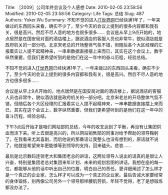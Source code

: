﻿Title: ［2009］公司年终会议及个人感想
Date: 2010-02-05 23:58:56
Modified: 2010-02-05 23:58:56
Category: Life
Tags: 总结
Slug: 487
Authors: Yoker.Wu
Summary: 
    不知不觉的进入[IT世界网](http://www.it.com.cn/)已经快满1年了，一年来做过的东西回头来看，确实不少了，至少今天的会议上提到的很多内容都和我有关，很是高兴。然后不尽人意的地方也很多很多……
    会议是从早上9点开始的，地点居然是在国安局对面的酒店楼上，据说酒店的客服人员也非常牛，貌似酒店就是政府机关的一部分吧。北京宋老总的开场整体气氛不错，但随后各个大区经理的汇报着实让人提不起精神来，一串串数据直接摆上来而已，其实在这个会议上，数字纵然重要，但我们更希望听到的是他们在这一年中的奋斗历程，经验总结。


不知不觉的进入[IT世界网](http://www.it.com.cn/)已经快满1年了，一年来做过的东西回头来看，确实不少了，至少今天的会议上提到的很多内容都和我有关，很是高兴。然后不尽人意的地方也很多很多……

会议是从早上9点开始的，地点居然是在国安局对面的酒店楼上，据说酒店的客服人员也非常牛，貌似酒店就是政府机关的一部分吧。北京宋老总的开场整体气氛不错，但随后各个大区经理的汇报着实让人提不起精神来，一串串数据直接摆上来而已，其实在这个会议上，数字纵然重要，但我们更希望听到的是他们在这一年中的奋斗历程，经验总结。

下午3点后开始才是咱们网站部的总结，今年的收支达到了平衡，再没有让集团供血而活下来。听上去很是高兴的，所以网站销售部的同事对给予帮助的领导鞠躬了。在我看来尤其喜剧，而后他说的那番话让我整么也没有想到的，原话就不说了，他就是希望来年更能够等到领导的支持，回来磕头。悲哀……

最后是北京数码连锁老大和集团老总的讲话，这两位领导人说出的话真的是很让人兴奋，特别是集团老总对集团来年计划、未来的规划宏图的讲话。我想在座的每一位，都能够从他的话中听出自己的位置，明白自己的责任。更详细阐述了怎么样才是一个真正的企业家，怎么样才可以成为一个真正的企业家。最后告诫大家要经常的身体锻炼，别再像公司另外一个领导那样腰肌劳损，年轻不觉得，老了是想锻炼都没办法了。